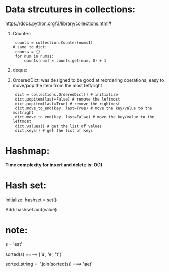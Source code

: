 # Data strcutures in collections:
https://docs.python.org/3/library/collections.html#
1. Counter:

        counts = collection.Counter(nums1)
       # same to dict:
        counts = {}
        for num in nums1:
            counts[num] = counts.get(num, 0) + 1
2. deque:
3. OrderedDict: was designed to be good at reordering operations, easy to move/pop the item from the most left/right
 
        dict = collections.OrderedDict() # initialize
        dict.popitem(last=False) # remove the leftmost
        dict.popitem(last=True) # remove the rightmost
        dict.move_to_end(key, last=True) # move the key/value to the mostright
        dict.move_to_end(key, last=False) # move the key/value to the leftmost
        dict.values() # get the list of values
        dict.keys() # get the list of keys

# Hashmap: 
**Time complexity for insert and delete is: O(1)**
 

 # Hash set:
 Initialize: hashset = set()
 
 Add: hashset.add(value)
 


# note: 

s = 'eat'

sorted(s) ====> ['a', 'e', 't']

sorted_string = ''.join(sorted(s))  ===> 'aet'
